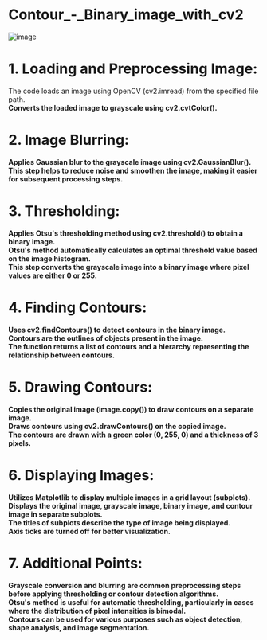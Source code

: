# Contour_-_Binary_image_with_cv2
![image](https://github.com/Shawon5030/Contour_and_Binary_image_with_cv2/assets/149573785/ddb237e5-5013-49df-8621-7c12c352501a)

# 1. Loading and Preprocessing Image:
The code loads an image using OpenCV (cv2.imread) from the specified file path. <br/>
<b/> Converts the loaded image to grayscale using cv2.cvtColor(). <br/>

# 2. Image Blurring:
Applies Gaussian blur to the grayscale image using cv2.GaussianBlur(). <br/>
This step helps to reduce noise and smoothen the image, making it easier for subsequent processing steps. <br/>

# 3. Thresholding:
Applies Otsu's thresholding method using cv2.threshold() to obtain a binary image. <br/>
Otsu's method automatically calculates an optimal threshold value based on the image histogram. <br/>
This step converts the grayscale image into a binary image where pixel values are either 0 or 255. <br/>

# 4. Finding Contours:
Uses cv2.findContours() to detect contours in the binary image. <br/>
Contours are the outlines of objects present in the image. <br/>
The function returns a list of contours and a hierarchy representing the relationship between contours. <br/>

# 5. Drawing Contours:
Copies the original image (image.copy()) to draw contours on a separate image. <br/>
Draws contours using cv2.drawContours() on the copied image. <br/>
The contours are drawn with a green color (0, 255, 0) and a thickness of 3 pixels. <br/>

# 6. Displaying Images:
Utilizes Matplotlib to display multiple images in a grid layout (subplots). <br/>
Displays the original image, grayscale image, binary image, and contour image in separate subplots. <br/>
The titles of subplots describe the type of image being displayed. <br/>
Axis ticks are turned off for better visualization. <br/>

# 7. Additional Points:
Grayscale conversion and blurring are common preprocessing steps before applying thresholding or contour detection algorithms. <br/>
Otsu's method is useful for automatic thresholding, particularly in cases where the distribution of pixel intensities is bimodal. <br/>
Contours can be used for various purposes such as object detection, shape analysis, and image segmentation. <br/>
